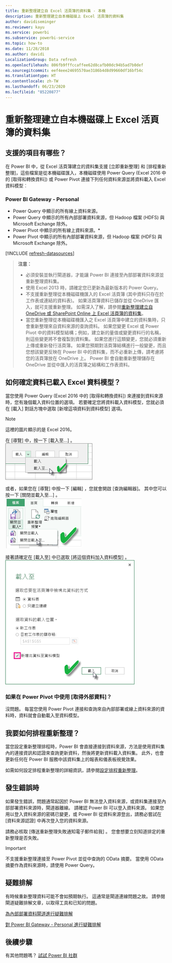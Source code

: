 ```yaml
---
title: 重新整理建立自 Excel 活頁簿的資料集 - 本機
description: 重新整理建立自本機磁碟上 Excel 活頁簿的資料集
author: davidiseminger
ms.reviewer: kayu
ms.service: powerbi
ms.subservice: powerbi-service
ms.topic: how-to
ms.date: 11/28/2018
ms.author: davidi
LocalizationGroup: Data refresh
ms.openlocfilehash: 806fb9fffccaffee62d8cafb00dc94b5ad7b0def
ms.sourcegitcommit: eef4eee24695570ae3186b4d8d99660df16bf54c
ms.translationtype: HT
ms.contentlocale: zh-TW
ms.lasthandoff: 06/23/2020
ms.locfileid: "85220877"
---
```

# <a name="refresh-a-dataset-created-from-an-excel-workbook-on-a-local-drive"></a>重新整理建立自本機磁碟上 Excel 活頁簿的資料集
## <a name="whats-supported"></a>支援的項目有哪些？
在 Power BI 中，從 Excel 活頁簿建立的資料集支援 [立即重新整理] 和 [排程重新整理]，這些檔案是從本機磁碟匯入，本機磁碟使用 Power Query (Excel 2016 中的 [取得和轉換資料]) 或 Power Pivot 連接下列任何資料來源並將資料載入 Excel 資料模型︰  

### <a name="power-bi-gateway---personal"></a>Power BI Gateway - Personal
* Power Query 中顯示的所有線上資料來源。
* Power Query 中顯示的所有內部部署資料來源，但 Hadoop 檔案 (HDFS) 與 Microsoft Exchange 除外。
* Power Pivot 中顯示的所有線上資料來源。\*
* Power Pivot 中顯示的所有內部部署資料來源，但 Hadoop 檔案 (HDFS) 與 Microsoft Exchange 除外。

<!-- Refresh Data sources-->
[!INCLUDE [refresh-datasources](../includes/refresh-datasources.md)]

> **注意：**  
> 
> * 必須安裝並執行閘道器，才能讓 Power BI 連接至內部部署資料來源並重新整理資料集。
> * 使用 Excel 2013 時，請確定您已更新為最新版本的 Power Query。
> * 不支援重新整理從本機磁碟機匯入的 Excel 活頁簿 (其中資料只存在於工作表或連結的資料表)。 如果活頁簿資料已儲存並從 OneDrive 匯入，就可支援重新整理。 如需深入了解，請參閱[重新整理建立自 OneDrive 或 SharePoint Online 上 Excel 活頁簿的資料集](refresh-excel-file-onedrive.md)。
> * 當您重新整理從本機磁碟機匯入之 Excel 活頁簿中建立的資料集時，只會重新整理來自資料來源的查詢資料。 如果您變更 Excel 或 Power Pivot 中的資料模型結構；例如，建立新的量值或變更資料行的名稱，則這些變更將不會複製到資料集。 如果您進行這類變更，您就必須重新上傳或重新發行活頁簿。 如果您預期對活頁簿結構進行一般變更，而且您想該變更反映在 Power BI 中的資料集，而不必重新上傳，請考慮將您的活頁簿放在 OneDrive 上。 Power BI 會自動重新整理儲存在 OneDrive 並從中匯入的活頁簿之結構和工作表資料。
> 
> 

## <a name="how-do-i-make-sure-data-is-loaded-to-the-excel-data-model"></a>如何確定資料已載入 Excel 資料模型？
當您使用 Power Query (Excel 2016 中的 [取得和轉換資料]) 來連接到資料來源時，您有幾個載入資料位置的選項。 若要確定您將資料載入資料模型，您就必須在 [載入]  對話方塊中選取 [新增這項資料到資料模型]  選項。

> [!NOTE]
> 這裡的圖片顯示的是 Excel 2016。
> 
> 

在 [導覽]  中，按一下 [載入至...]  。  
    ![](media/refresh-excel-file-local-drive/refresh_loadtodm_1.png)

或者，如果您在 [導覽] 中按一下 [編輯]  ，您就會開啟 [查詢編輯器]。 其中您可以按一下 [關閉並載入至...]  。  
    ![](media/refresh-excel-file-local-drive/refresh_loadtodm_2.png)

接著請確定在 [載入至]  中已選取 [將這個資料加入資料模型]  。  
    ![](media/refresh-excel-file-local-drive/refresh_loadtodm_3.png)

### <a name="what-if-i-use-get-external-data-in-power-pivot"></a>如果在 Power Pivot 中使用 [取得外部資料]？
沒問題。 每當您使用 Power Pivot 連接和查詢來自內部部署或線上資料來源的資料時，資料就會自動載入至資料模型。

## <a name="how-do-i-schedule-refresh"></a>我要如何排程重新整理？
當您設定重新整理排程時，Power BI 會直接連接到資料來源，方法是使用資料集內的連接資訊和認證來查詢更新資料，然後將更新資料載入資料集。 此外，也會更新任何在 Power BI 服務中該資料集上的報表和儀表板視覺效果。

如需如何設定排程重新整理的詳細資訊，請參閱[設定排程重新整理](refresh-scheduled-refresh.md)。

## <a name="when-things-go-wrong"></a>發生錯誤時
如果發生錯誤，問題通常起因於 Power BI 無法登入資料來源，或資料集連接至內部部署資料來源時，閘道器離線。 請確認 Power BI 可以登入資料來源。 如果您用以登入資料來源的密碼已變更，或 Power BI 從資料來源登出，請務必嘗試在 [資料來源認證] 中再次登入您的資料來源。

請務必核取 [傳送重新整理失敗通知電子郵件給我]  。 您會想要立刻知道排定的重新整理是否失敗。

>[!IMPORTANT]
>不支援重新整理連接至 Power Pivot 並從中查詢的 OData 摘要。 當使用 OData 摘要作為資料來源時，請使用 Power Query。

## <a name="troubleshooting"></a>疑難排解
有時候重新整理資料可能不會如預期執行。 這通常是閘道連線問題之故。 請參閱閘道疑難排解文章，以取得工具和已知的問題。

[為內部部署資料閘道進行疑難排解](service-gateway-onprem-tshoot.md)

[對 Power BI Gateway - Personal 進行疑難排解](service-admin-troubleshooting-power-bi-personal-gateway.md)

## <a name="next-steps"></a>後續步驟
有其他問題嗎？ [試試 Power BI 社群](https://community.powerbi.com/)
